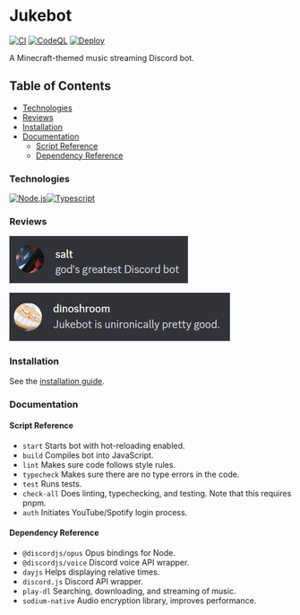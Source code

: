# Jukebot <!-- omit in toc -->

[![CI](https://github.com/NachoToast/Jukebot/actions/workflows/node.js.ci.yml/badge.svg)](https://github.com/NachoToast/Jukebot/actions/workflows/node.js.ci.yml)
[![CodeQL](https://github.com/NachoToast/Jukebot/actions/workflows/codeql-analysis.yml/badge.svg)](https://github.com/NachoToast/Jukebot/actions/workflows/codeql-analysis.yml)
[![Deploy](https://github.com/NachoToast/Jukebot/actions/workflows/deploy.yml/badge.svg)](https://github.com/NachoToast/Jukebot/actions/workflows/deploy.yml)

A Minecraft-themed music streaming Discord bot.

## Table of Contents <!-- omit in toc -->

- [Technologies](#technologies)
- [Reviews](#reviews)
- [Installation](#installation)
- [Documentation](#documentation)
  - [Script Reference](#script-reference)
  - [Dependency Reference](#dependency-reference)

### Technologies

<div style="display: flex">

  <a href="https://nodejs.org/">
  <img alt="Node.js" src="https://img.shields.io/badge/Node.js-43853D?style=for-the-badge&logo=node.js&logoColor=white" />
  </a>

  <a href="https://www.typescriptlang.org/">
  <img alt="Typescript" src="https://img.shields.io/badge/TypeScript-007ACC?style=for-the-badge&logo=typescript&logoColor=white" />
  </a>

</div>

### Reviews

![image](./.github/docs/Review0.png)

![image](./.github/docs/Review1.png)


### Installation

See the [installation guide](.github/docs/installationGuide.md).

### Documentation

#### Script Reference

-   `start` Starts bot with hot-reloading enabled.
-   `build` Compiles bot into JavaScript.
-   `lint` Makes sure code follows style rules.
-   `typecheck` Makes sure there are no type errors in the code.
-   `test` Runs tests.
-   `check-all` Does linting, typechecking, and testing. Note that this requires pnpm.
-   `auth` Initiates YouTube/Spotify login process.

#### Dependency Reference

-   `@discordjs/opus` Opus bindings for Node.
-   `@discordjs/voice` Discord voice API wrapper.
-   `dayjs` Helps displaying relative times.
-   `discord.js` Discord API wrapper.
-   `play-dl` Searching, downloading, and streaming of music.
-   `sodium-native` Audio encryption library, improves performance.
